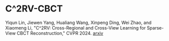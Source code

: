# C^2RV-CBCT
Yiqun Lin, Jiewen Yang, Hualiang Wang, Xinpeng Ding, Wei Zhao, and Xiaomeng Li, "C^2RV: Cross-Regional and Cross-View Learning for Sparse-View CBCT Reconstruction," CVPR 2024. [arxiv](https://arxiv.org/abs/2406.03902)
